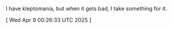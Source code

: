  
I have kleptomania, but when it gets bad, I take something for it.
 
[ 
Wed Apr  9 00:26:33 UTC 2025
 ]
